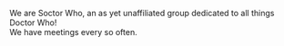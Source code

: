 We are Soctor Who, an as yet unaffiliated group dedicated to all things Doctor Who!  
We have meetings every so often.